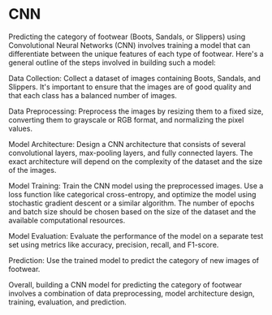 # CNN 

Predicting the category of footwear (Boots, Sandals, or Slippers) using Convolutional Neural Networks (CNN) involves training a model that can differentiate between the unique features of each type of footwear. Here's a general outline of the steps involved in building such a model:

Data Collection: Collect a dataset of images containing Boots, Sandals, and Slippers. It's important to ensure that the images are of good quality and that each class has a balanced number of images.

Data Preprocessing: Preprocess the images by resizing them to a fixed size, converting them to grayscale or RGB format, and normalizing the pixel values.

Model Architecture: Design a CNN architecture that consists of several convolutional layers, max-pooling layers, and fully connected layers. The exact architecture will depend on the complexity of the dataset and the size of the images.

Model Training: Train the CNN model using the preprocessed images. Use a loss function like categorical cross-entropy, and optimize the model using stochastic gradient descent or a similar algorithm. The number of epochs and batch size should be chosen based on the size of the dataset and the available computational resources.

Model Evaluation: Evaluate the performance of the model on a separate test set using metrics like accuracy, precision, recall, and F1-score.

Prediction: Use the trained model to predict the category of new images of footwear.

Overall, building a CNN model for predicting the category of footwear involves a combination of data preprocessing, model architecture design, training, evaluation, and prediction.
